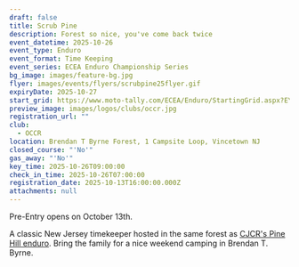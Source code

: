 ```yaml
---
draft: false
title: Scrub Pine
description: Forest so nice, you've come back twice
event_datetime: 2025-10-26
event_type: Enduro
event_format: Time Keeping
event_series: ECEA Enduro Championship Series
bg_image: images/feature-bg.jpg
flyer: images/events/flyers/scrubpine25flyer.gif
expiryDate: 2025-10-27
start_grid: https://www.moto-tally.com/ECEA/Enduro/StartingGrid.aspx?EY=2025&EID=16
preview_image: images/logos/clubs/occr.jpg
registration_url: ""
club:
  - OCCR
location: Brendan T Byrne Forest, 1 Campsite Loop, Vincetown NJ
closed_course: "'No'"
gas_away: "'No'"
key_time: 2025-10-26T09:00:00
check_in_time: 2025-10-26T07:00:00
registration_date: 2025-10-13T16:00:00.000Z
attachments: null
---
```

Pre-Entry opens on October 13th. 

A classic New Jersey timekeeper hosted in the same forest as [CJCR's Pine Hill enduro](/events/23-en-cjcr). Bring the family for a nice weekend camping in Brendan T. Byrne.